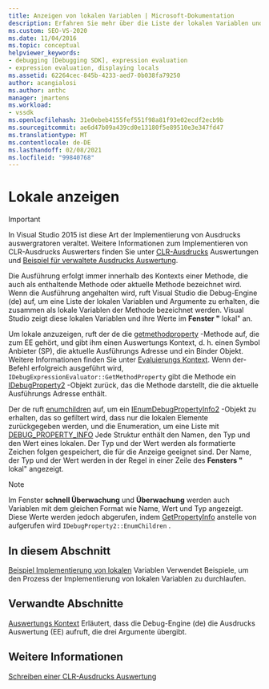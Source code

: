 ```yaml
---
title: Anzeigen von lokalen Variablen | Microsoft-Dokumentation
description: Erfahren Sie mehr über die Liste der lokalen Variablen und Argumente, die zusammen mit den lokalen Variablen der Methode bezeichnet werden, die angezeigt werden, wenn die Ausführung angehalten wird.
ms.custom: SEO-VS-2020
ms.date: 11/04/2016
ms.topic: conceptual
helpviewer_keywords:
- debugging [Debugging SDK], expression evaluation
- expression evaluation, displaying locals
ms.assetid: 62264cec-845b-4233-aed7-0b038fa79250
author: acangialosi
ms.author: anthc
manager: jmartens
ms.workload:
- vssdk
ms.openlocfilehash: 31e0ebeb4155fef551f98a81f93e02ecdf2ecb9b
ms.sourcegitcommit: ae6d47b09a439cd0e13180f5e89510e3e347fd47
ms.translationtype: MT
ms.contentlocale: de-DE
ms.lasthandoff: 02/08/2021
ms.locfileid: "99840768"
---
```

# <a name="display-locals"></a>Lokale anzeigen
> [!IMPORTANT]
> In Visual Studio 2015 ist diese Art der Implementierung von Ausdrucks auswergratoren veraltet. Weitere Informationen zum Implementieren von CLR-Ausdrucks Auswerters finden Sie unter [CLR-Ausdrucks](https://github.com/Microsoft/ConcordExtensibilitySamples/wiki/CLR-Expression-Evaluators) Auswertungen und [Beispiel für verwaltete Ausdrucks Auswertung](https://github.com/Microsoft/ConcordExtensibilitySamples/wiki/Managed-Expression-Evaluator-Sample).

 Die Ausführung erfolgt immer innerhalb des Kontexts einer Methode, die auch als enthaltende Methode oder aktuelle Methode bezeichnet wird. Wenn die Ausführung angehalten wird, ruft Visual Studio die Debug-Engine (de) auf, um eine Liste der lokalen Variablen und Argumente zu erhalten, die zusammen als lokale Variablen der Methode bezeichnet werden. Visual Studio zeigt diese lokalen Variablen und ihre Werte im **Fenster "** lokal" an.

 Um lokale anzuzeigen, ruft der de die [getmethodproperty](../../extensibility/debugger/reference/idebugexpressionevaluator-getmethodproperty.md) -Methode auf, die zum EE gehört, und gibt ihm einen Auswertungs Kontext, d. h. einen Symbol Anbieter (SP), die aktuelle Ausführungs Adresse und ein Binder Objekt. Weitere Informationen finden Sie unter [Evaluierungs Kontext](../../extensibility/debugger/evaluation-context.md). Wenn der-Befehl erfolgreich ausgeführt wird, `IDebugExpressionEvaluator::GetMethodProperty` gibt die Methode ein [IDebugProperty2](../../extensibility/debugger/reference/idebugproperty2.md) -Objekt zurück, das die Methode darstellt, die die aktuelle Ausführungs Adresse enthält.

 Der de ruft [enumchildren](../../extensibility/debugger/reference/idebugproperty2-enumchildren.md) auf, um ein [IEnumDebugPropertyInfo2](../../extensibility/debugger/reference/ienumdebugpropertyinfo2.md) -Objekt zu erhalten, das so gefiltert wird, dass nur die lokalen Elemente zurückgegeben werden, und die Enumeration, um eine Liste mit [DEBUG_PROPERTY_INFO](../../extensibility/debugger/reference/debug-property-info.md) Jede Struktur enthält den Namen, den Typ und den Wert eines lokalen. Der Typ und der Wert werden als formatierte Zeichen folgen gespeichert, die für die Anzeige geeignet sind. Der Name, der Typ und der Wert werden in der Regel in einer Zeile des **Fensters "** lokal" angezeigt.

> [!NOTE]
> Im Fenster **schnell Überwachung** und **Überwachung** werden auch Variablen mit dem gleichen Format wie Name, Wert und Typ angezeigt. Diese Werte werden jedoch abgerufen, indem [GetPropertyInfo](../../extensibility/debugger/reference/idebugproperty2-getpropertyinfo.md) anstelle von aufgerufen wird `IDebugProperty2::EnumChildren` .

## <a name="in-this-section"></a>In diesem Abschnitt
 [Beispiel Implementierung von lokalen](../../extensibility/debugger/sample-implementation-of-locals.md) Variablen Verwendet Beispiele, um den Prozess der Implementierung von lokalen Variablen zu durchlaufen.

## <a name="related-sections"></a>Verwandte Abschnitte
 [Auswertungs Kontext](../../extensibility/debugger/evaluation-context.md) Erläutert, dass die Debug-Engine (de) die Ausdrucks Auswertung (EE) aufruft, die drei Argumente übergibt.

## <a name="see-also"></a>Weitere Informationen
 [Schreiben einer CLR-Ausdrucks Auswertung](../../extensibility/debugger/writing-a-common-language-runtime-expression-evaluator.md)
